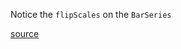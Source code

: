 Notice the `flipScales` on the `BarSeries`

[source](https://github.com/mahanteshsc/react-stockcharts/blob/master/docs/lib/charts/HorizontalBarChart.jsx)